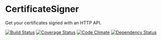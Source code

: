 CertificateSigner
=================

Get your certificates signed with an HTTP API.

[![Build Status](https://secure.travis-ci.org/SmartReceipt/certificate_signer.png)](https://travis-ci.org/SmartReceipt/certificate_signer)
[![Coverage Status](https://coveralls.io/repos/SmartReceipt/certificate_signer/badge.png?branch=master)](https://coveralls.io/r/SmartReceipt/certificate_signer)
[![Code Climate](https://codeclimate.com/github/SmartReceipt/certificate_signer.png)](https://codeclimate.com/github/SmartReceipt/certificate_signer)
[![Dependency Status](https://gemnasium.com/SmartReceipt/certificate_signer.png)](https://gemnasium.com/SmartReceipt/certificate_signer)
